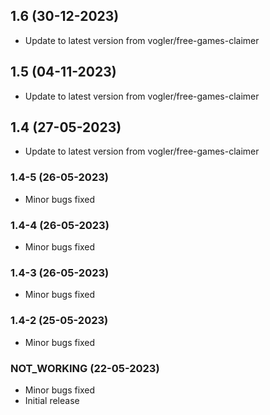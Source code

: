 
## 1.6 (30-12-2023)
- Update to latest version from vogler/free-games-claimer

## 1.5 (04-11-2023)
- Update to latest version from vogler/free-games-claimer

## 1.4 (27-05-2023)
- Update to latest version from vogler/free-games-claimer
### 1.4-5 (26-05-2023)
- Minor bugs fixed
### 1.4-4 (26-05-2023)
- Minor bugs fixed
### 1.4-3 (26-05-2023)
- Minor bugs fixed
### 1.4-2 (25-05-2023)
- Minor bugs fixed
### NOT_WORKING (22-05-2023)
- Minor bugs fixed
- Initial release
